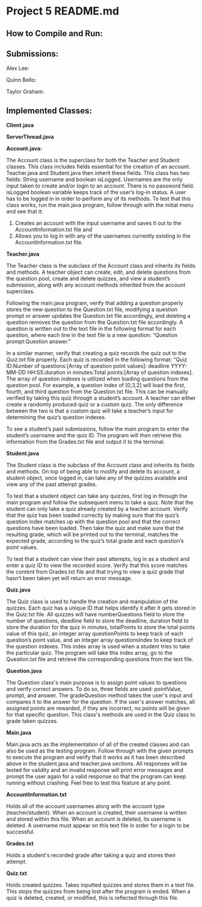 # Project 5 README.md
How to Compile and Run:
----------------------
Submissions:
----------------------

Alex Lee:

Quinn Bello:

Taylor Graham:

Implemented Classes:
----------------------

**Client.java**

**ServerThread.java**

**Account.java:**

The Account class is the superclass for both the Teacher and Student classes. 
This class includes fields essential for the creation of an account. Teacher.java and Student.java then inherit these fields. 
This class has two fields: String username and boolean isLogged. Usernames are the only input taken to create and/or login to an account. 
There is no password field. isLogged boolean variable keeps track of the user’s log-in status. 
A user has to be logged in in order to perform any of its methods. 
To test that this class works, run the main.java program, follow through with the initial menu and see that it:
1) Creates an account with the input username and saves it out to the AccountInformation.txt file and 
2) Allows you to log in with any of the usernames currently existing in the AccountInformation.txt file.

**Teacher.java**

The Teacher class is the subclass of the Account class and inherits its fields and methods. A teacher object can create, edit, 
and delete questions from the question pool, create and delete quizzes, and view a student’s submission, along with any account methods 
inherited from the account superclass.

Following the main.java program, verify that adding a question properly stores the new question to the Question.txt file, 
modifying a question prompt or answer updates the Question.txt file accordingly, and deleting a question removes the question from the Question.txt 
file accordingly. A question is written out to the text file in the following format for each question, where each line in the text file is a new question: 
“Question prompt:Question answer.”

In a similar manner, verify that creating a quiz records the quiz out to the Quiz.txt file properly. Each quiz is recorded in the following format: 
“Quiz ID:Number of questions:[Array of question point values]: deadline YYYY-MM-DD HH:SS:duration in minutes:Total points:[Array of question indexes]. 
The array of question indexes is utilized when loading questions from the question pool. For example, a question index of [0,3,2] will load the first, fourth, and third question from the Question.txt file. 
This can be manually verified by taking this quiz through a student’s account. A teacher can either create a randomly produced quiz or a custom quiz. 
The only difference between the two is that a custom quiz will take a teacher’s input for determining the quiz’s question indexes.

To see a student’s past submissions, follow the main program to enter the student’s username and the quiz ID. The program will then retrieve this 
information from the Grades.txt file and output it to the terminal.

**Student.java**

The Student class is the subclass of the Account class and inherits its fields and methods. On top of being able to modify and delete its account, a student object, once logged in, 
can take any of the quizzes available and view any of the past attempt grades.

To test that a student object can take any quizzes, first log in through the main program and follow the subsequent menu to take a quiz. 
Note that the student can only take a quiz already created by a teacher account. Verify that the quiz has been loaded correctly 
by making sure that the quiz’s question index matches up with the question pool and that the correct questions have been loaded. 
Then take the quiz and make sure that the resulting grade, which will be printed out to the terminal, matches the expected grade, 
according to the quiz’s total grade and each question’s point values.

To test that a student can view their past attempts, log in as a student and enter a quiz ID to view the recorded score. Verify that this score matches 
the content from Grades.txt file and that trying to view a quiz grade that hasn’t been taken yet will return an error message.

**Quiz.java**

The Quiz class is used to handle the creation and manipulation of the quizzes. Each quiz has a unique ID that helps identify it after it gets stored in the Quiz.txt file. 
All quizzes will have numberQuestions field to store the number of questions, deadline field to store the deadline, duration field to store the duration for the quiz in minutes, 
totalPoints to store the total points value of this quiz, an integer array questionPoints to keep track of each question’s point value, and an integer array questionsIndex to keep track
of the question indexes. This index array is used when a student tries to take the particular quiz. The program will take this index array, go to the Question.txt file and retrieve 
the corresponding questions from the text file.

**Question.java**

The Question class's main purpose is to assign point values to questions and verify correct answers. 
To do so, three fields are used: pointValue, prompt, and answer. The gradeQuestion method takes the user's input and compares it to the answer for the question.
If the user's answer matches, all assigned points are rewarded, if they are incorrect, no points will be given for that specific question.
This class's methods are used in the Quiz class to grade taken quizzes.

**Main.java**

Main.java acts as the implementation of all of the created classes and can also be used as the testing program. 
Follow through with the given prompts to execute the program and verify that it works as it has been described above in the student.java and teacher.java sections. 
All responses will be tested for validity and an invalid response will print error messages and prompt the user again for a valid response so that the program 
can keep running without crashing. Feel free to test this feature at any point.

**AccountInformation.txt**

Holds all of the account usernames along with the account type (teacher/student). When an account is created, their username is written and stored within this file. 
When an account is deleted, its username is deleted. A username must appear on this text file in order for a login to be successful.

**Grades.txt**

Holds a student's recorded grade after taking a quiz and stores their attempt.

**Quiz.txt**

Holds created quizzes. Takes inputted quizzes and stores them in a text file. This stops the quizzes from being lost after the program is ended.
When a quiz is deleted, created, or modified, this is reflected through this file.
